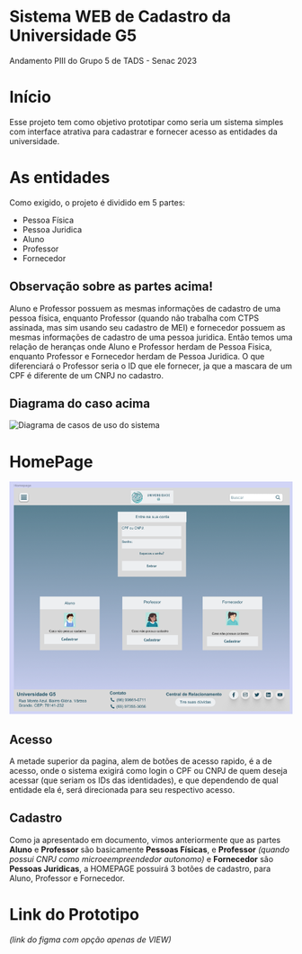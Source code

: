 # Sistema WEB de Cadastro da Universidade G5
Andamento PIII do Grupo 5 de TADS - Senac 2023

# Início
Esse projeto tem como objetivo prototipar como seria um sistema simples com interface atrativa para cadastrar e fornecer acesso as entidades da universidade.

# As entidades
Como exigido, o projeto é dividido em 5 partes:
- Pessoa Física
- Pessoa Juridica
- Aluno
- Professor
- Fornecedor

## Observação sobre as partes acima! ##

Aluno e Professor possuem as mesmas informações de cadastro de uma pessoa física, enquanto Professor (quando não trabalha com CTPS assinada, mas sim usando seu cadastro de MEI) e fornecedor possuem as mesmas informações de cadastro de uma pessoa juridica. Então temos uma relação de heranças onde Aluno e Professor herdam de Pessoa Fisica, enquanto Professor e Fornecedor herdam de Pessoa Juridica. O que diferenciará o Professor seria o ID que ele fornecer, ja que a mascara de um CPF é diferente de um CNPJ no cadastro.

## Diagrama do caso acima ##

![Diagrama de casos de uso do sistema](/image/diagram.png)

# HomePage

![Pagina Principal](/image/hp.png)

## Acesso ##

A metade superior da pagina, alem de botões de acesso rapido, é a de acesso, onde o sistema exigirá como login o CPF ou CNPJ de quem deseja acessar (que seriam os IDs das identidades), e que dependendo de qual entidade ela é, será direcionada para seu respectivo acesso.

## Cadastro ##

Como ja apresentado em documento, vimos anteriormente que as partes **Aluno** e **Professor** são basicamente **Pessoas Físicas**, e **Professor** *(quando possui CNPJ como microeempreendedor autonomo)* e **Fornecedor** são **Pessoas Juridicas**, a HOMEPAGE possuirá 3 botões de cadastro, para Aluno, Professor e Fornecedor.

# Link do Prototipo #

*(link do figma com opção apenas de VIEW)*


